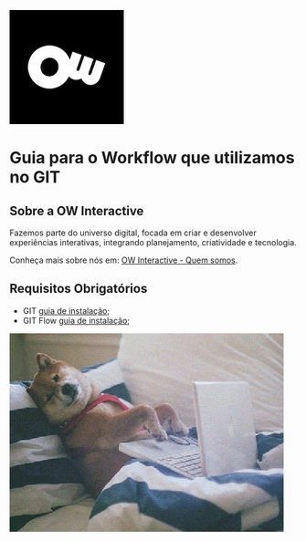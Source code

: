 ![Logo OW Interactive](https://github.com/owInteractive/desafio-backend/raw/master/media/logo.jpg "OW Interactive")

# Guia para o Workflow que utilizamos no GIT

## Sobre a OW Interactive
Fazemos parte do universo digital, focada em criar e desenvolver experiências interativas, integrando planejamento, criatividade e tecnologia.

Conheça mais sobre nós em: [OW Interactive - Quem somos](http://www.owinteractive.com/quem-somos/).

## Requisitos Obrigatórios
- GIT [guia de instalação](https://git-scm.com/book/en/v2/Getting-Started-Installing-Git);
- GIT Flow [guia de instalação](https://danielkummer.github.io/git-flow-cheatsheet/index.pt_BR.html);

![Cachorro programando](https://github.com/owInteractive/desafio-backend/raw/master/media/dog.webp "Cachorro programando")
